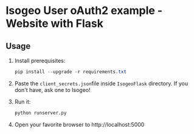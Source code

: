 Isogeo User oAuth2 example - Website with Flask
===============================================

## Usage

1. Install prerequisites:

	```powershell
	pip install --upgrade -r requirements.txt
	```

2. Paste the `client_secrets.json`file inside `IsogeoFlask` directory. If you don't have, ask one to Isogeo!

3. Run it:

	```python
	python runserver.py
	```

4. Open your favorite browser to http://localhost:5000
